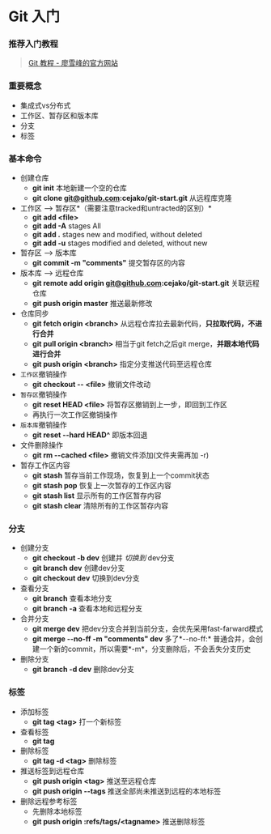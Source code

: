 # Git 入门

### 推荐入门教程
> [Git 教程 - 廖雪峰的官方网站](http://www.liaoxuefeng.com/wiki/0013739516305929606dd18361248578c67b8067c8c017b000)

### 重要概念
* 集成式vs分布式
* 工作区、暂存区和版本库
* 分支
* 标签

### 基本命令
* 创建仓库
	* **git init** 本地新建一个空的仓库
	* **git clone git@github.com:cejako/git-start.git** 从远程库克隆
* 工作区 --> 暂存区*（需要注意tracked和untracted的区别）*
	* **git add <file&gt;**
    * **git add -A**  stages All
    * **git add .**   stages new and modified, without deleted
    * **git add -u**  stages modified and deleted, without new                    
* 暂存区 --> 版本库
	* **git commit -m "comments"**	提交暂存区的内容
* 版本库 --> 远程仓库
	* **git remote add origin git@github.com:cejako/git-start.git** 关联远程仓库
	* **git push origin master** 推送最新修改
* 仓库同步
	* **git fetch origin <branch&gt;** 从远程仓库拉去最新代码，**只拉取代码，不进行合并**
	* **git pull origin <branch&gt;** 相当于git fetch之后git merge，**并跟本地代码进行合并**
	* **git push origin <branch&gt;** 指定分支推送代码至远程仓库
* `工作区`撤销操作
	* **git checkout -- <file&gt;** 撤销文件改动
* `暂存区`撤销操作
	* **git reset HEAD <file&gt;** 将暂存区撤销到上一步，即回到工作区
	* 再执行一次工作区撤销操作
* `版本库`撤销操作
	* **git reset --hard HEAD^** 即版本回退
* 文件删除操作
	* **git rm --cached <file&gt;** 撤销文件添加(文件夹需再加 -r)
* 暂存工作区内容
	* **git stash** 暂存当前工作现场，恢复到上一个commit状态
	* **git stash pop** 恢复上一次暂存的工作区内容
	* **git stash list** 显示所有的工作区暂存内容
	* **git stash clear** 清除所有的工作区暂存内容
	
### 分支
* 创建分支
	* **git checkout -b dev** 创建并 *切换到* dev分支
	* **git branch dev** 创建dev分支
	* **git checkout dev** 切换到dev分支
* 查看分支
	* **git branch** 查看本地分支
	* **git branch -a** 查看本地和远程分支
* 合并分支
	* **git merge dev** 把dev分支合并到当前分支，会优先采用fast-farward模式
	* **git merge --no-ff -m "comments" dev** 多了*--no-ff:* 普通合并，会创建一个新的commit，所以需要*-m*，分支删除后，不会丢失分支历史
* 删除分支
	* **git branch -d dev** 删除dev分支

### 标签
* 添加标签
	* **git tag <tag&gt;** 打一个新标签
* 查看标签
	* **git tag**
* 删除标签
	* **git tag -d <tag&gt;** 删除标签
* 推送标签到远程仓库
	* **git push origin <tag&gt;** 推送至远程仓库
	* **git push origin --tags** 推送全部尚未推送到远程的本地标签
* 删除远程参考标签
	* 先删除本地标签
	* **git push origin :refs/tags/<tagname&gt;** 推送删除标签
